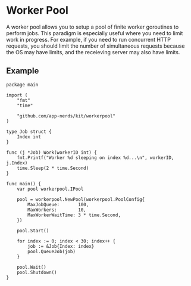 # Worker Pool

A worker pool allows you to setup a pool of finite worker goroutines to perform jobs.
This paradigm is especially useful where you need to limit work in progress. For example,
if you need to run concurrent HTTP requests, you should limit the number of simultaneous
requests because the OS may have limits, and the receieving server may also have limits.

## Example

```golang
package main

import (
	"fmt"
	"time"

	"github.com/app-nerds/kit/workerpool"
)

type Job struct {
	Index int
}

func (j *Job) Work(workerID int) {
	fmt.Printf("Worker %d sleeping on index %d...\n", workerID, j.Index)
	time.Sleep(2 * time.Second)
}

func main() {
	var pool workerpool.IPool

	pool = workerpool.NewPool(workerpool.PoolConfig{
		MaxJobQueue:       100,
		MaxWorkers:        10,
		MaxWorkerWaitTime: 3 * time.Second,
	})

	pool.Start()

	for index := 0; index < 30; index++ {
		job := &Job{Index: index}
		pool.QueueJob(job)
	}

	pool.Wait()
	pool.Shutdown()
}
```
